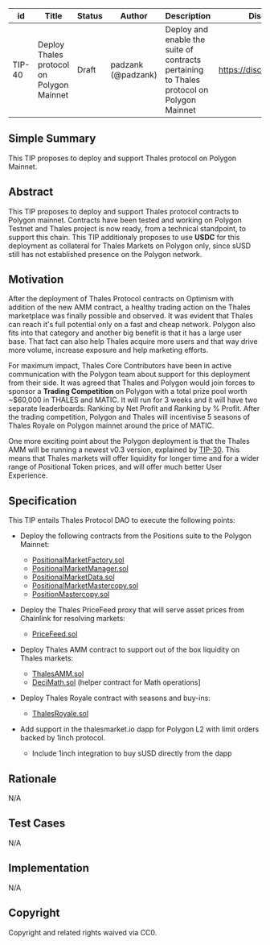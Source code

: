 | id | Title | Status | Author | Description | Discussions to | Created |
| ----------- | ----------- | ----------- | ----------- | ----------- | ----------- | ----------- |
| TIP-40 | Deploy Thales protocol on Polygon Mainnet | Draft | padzank (@padzank) | Deploy and enable the suite of contracts pertaining to Thales protocol on Polygon Mainnet | https://discord.gg/8bzFdpGTrp | 2022-04-07
 
## Simple Summary
 
This TIP proposes to deploy and support Thales protocol on Polygon Mainnet.
 
## Abstract
 
This TIP proposes to deploy and support Thales protocol contracts to Polygon mainnet. Contracts have been tested and working on Polygon Testnet and Thales project is now ready, from a technical standpoint, to support this chain. 
This TIP additionaly proposes to use **USDC** for this deployment as collateral for Thales Markets on Polygon only, since sUSD still has not established presence on the Polygon network.
 
## Motivation
 
After the deployment of Thales Protocol contracts on Optimism with addition of the new AMM contract, a healthy trading action on the Thales marketplace was finally possible and observed. It was evident that Thales can reach it's full potential only on a fast and cheap network. Polygon also fits into that category and another big benefit is that it has a large user base. That fact can also help Thales acquire more users and that way drive more volume, increase exposure and help marketing efforts.  
  
For maximum impact, Thales Core Contributors have been in active communication with the Polygon team about support for this deployment from their side. It was agreed that Thales and Polygon would join forces to sponsor a **Trading Competition** on Polygon with a total prize pool worth ~$60,000 in THALES and MATIC. It will run for 3 weeks and it will have two separate leaderboards: Ranking by Net Profit and Ranking by % Profit. After the trading competition, Polygon and Thales will incentivise 5 seasons of Thales Royale on Polygon mainnet around the price of MATIC.  
  
One more exciting point about the Polygon deployment is that the Thales AMM will be running a newest v0.3 version, explained by [TIP-30](https://github.com/thales-markets/thales-improvement-proposals/blob/main/TIPs/TIP-30.md). This means that Thales markets will offer liquidity for longer time and for a wider range of Positional Token prices, and will offer much better User Experience.  
  
 
## Specification
 
This TIP entails Thales Protocol DAO to execute the following points:  

* Deploy the following contracts from the Positions suite to the Polygon Mainnet:  

    * [PositionalMarketFactory.sol](https://github.com/thales-markets/contracts/blob/main/contracts/Positions/PositionalMarketFactory.sol)
    * [PositionalMarketManager.sol](https://github.com/thales-markets/contracts/blob/main/contracts/Positions/PositionalMarketManager.sol)
    * [PositionalMarketData.sol](https://github.com/thales-markets/contracts/blob/main/contracts/Positions/PositionalMarketData.sol)
    * [PositionalMarketMastercopy.sol](https://github.com/thales-markets/contracts/blob/main/contracts/Positions/PositionalMarketMastercopy.sol)
    * [PositionMastercopy.sol](https://github.com/thales-markets/contracts/blob/main/contracts/Positions/PositionMastercopy.sol)
    
* Deploy the Thales PriceFeed proxy that will serve asset prices from Chainlink for resolving markets:
    * [PriceFeed.sol](https://github.com/thales-markets/contracts/blob/main/contracts/PriceFeed/PriceFeed.sol)  

* Deploy Thales AMM contract to support out of the box liquidity on Thales markets:

    * [ThalesAMM.sol](https://github.com/thales-markets/contracts/blob/ThalesAMM/contracts/AMM/ThalesAMM.sol)
    * [DeciMath.sol](https://github.com/thales-markets/contracts/blob/ThalesAMM/contracts/AMM/DeciMath.sol) (helper contract for Math operations]

* Deploy Thales Royale contract with seasons and buy-ins:

    * [ThalesRoyale.sol](https://github.com/thales-markets/contracts/blob/ThalesAMM/contracts/ThalesRoyale/ThalesRoyale.sol) 

* Add support in the thalesmarket.io dapp for Polygon L2 with limit orders backed by 1inch protocol.
    * Include 1inch integration to buy sUSD directly from the dapp


## Rationale
N/A
 
## Test Cases
N/A
## Implementation
N/A 
## Copyright
 
Copyright and related rights waived via CC0.
